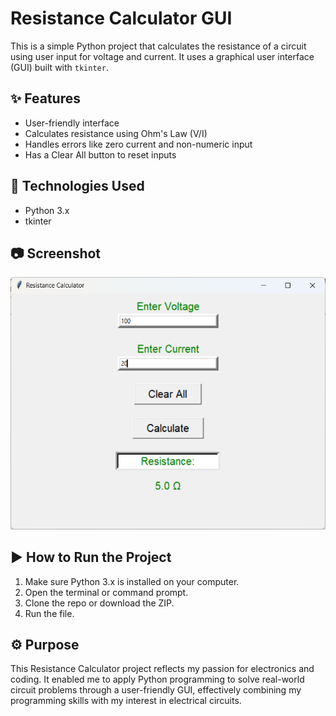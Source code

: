 # Resistance Calculator GUI

This is a simple Python project that calculates the resistance of a circuit using user input for voltage and current. It uses a graphical user interface (GUI) built with `tkinter`.

## ✨️ Features
- User-friendly interface
- Calculates resistance using Ohm's Law (V/I)
- Handles errors like zero current and non-numeric input
- Has a Clear All button to reset inputs

## 🧠 Technologies Used
- Python 3.x
- tkinter

## 📷 Screenshot
![Screenshot](screenshot_of_project.png)

## ▶️ How to Run the Project
1. Make sure Python 3.x is installed on your computer.
2. Open the terminal or command prompt.
3. Clone the repo or download the ZIP.
4. Run the file.
   
## ⚙️ Purpose
This Resistance Calculator project reflects my passion for electronics and coding. It enabled me to apply Python programming to solve real-world circuit problems through a user-friendly GUI, effectively combining my programming skills with my interest in electrical circuits.

